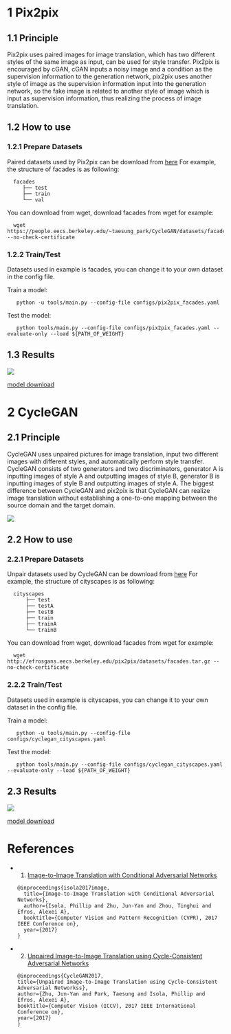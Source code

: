 # 1 Pix2pix

## 1.1 Principle

  Pix2pix uses paired images for image translation, which has two different styles of the same image as input, can be used for style transfer. Pix2pix is encouraged by cGAN, cGAN inputs a noisy image and a condition as the supervision information to the generation network, pix2pix uses another style of image as the supervision information input into the generation network, so the fake image is related to another style of image which is input as supervision information, thus realizing the process of image translation.

## 1.2 How to use  

### 1.2.1 Prepare Datasets

  Paired datasets used by Pix2pix can be download from [here](http://efrosgans.eecs.berkeley.edu/pix2pix/datasets/)
  For example, the structure of facades is as following:
  ```
    facades
       ├── test
       ├── train
       └── val
  ```
  You can download from wget, download facades from wget for example:
  ```
    wget https://people.eecs.berkeley.edu/~taesung_park/CycleGAN/datasets/facades.zip --no-check-certificate
  ```

### 1.2.2 Train/Test

  Datasets used in example is facades, you can change it to your own dataset in the config file.

  Train a model:
  ```
     python -u tools/main.py --config-file configs/pix2pix_facades.yaml
  ```

  Test the model:
  ```
     python tools/main.py --config-file configs/pix2pix_facades.yaml --evaluate-only --load ${PATH_OF_WEIGHT}
  ```

## 1.3 Results

![](../imgs/horse2zebra.png)

[model download](TODO)



# 2 CycleGAN

## 2.1 Principle

   CycleGAN uses unpaired pictures for image translation, input two different images with different styles, and automatically perform style transfer. CycleGAN consists of two generators and two discriminators, generator A is inputting images of style A and outputting images of style B, generator B is inputting images of style B and outputting images of style A. The biggest difference between CycleGAN and pix2pix is that CycleGAN can realize image translation without establishing a one-to-one mapping between the source domain and the target domain.

![](../imgs/cyclegan.png)

## 2.2 How to use

### 2.2.1 Prepare Datasets

  Unpair datasets used by CycleGAN can be download from [here](https://people.eecs.berkeley.edu/~taesung_park/CycleGAN/datasets/)
  For example, the structure of cityscapes is as following:
  ```
    cityscapes
        ├── test
        ├── testA
        ├── testB
        ├── train
        ├── trainA
        └── trainB
  ```
  You can download from wget, download facades from wget for example:
  ```
    wget http://efrosgans.eecs.berkeley.edu/pix2pix/datasets/facades.tar.gz --no-check-certificate
  ```

### 2.2.2 Train/Test

  Datasets used in example is cityscapes, you can change it to your own dataset in the config file.

  Train a model:
  ```
     python -u tools/main.py --config-file configs/cyclegan_cityscapes.yaml
  ```

  Test the model:
  ```
     python tools/main.py --config-file configs/cyclegan_cityscapes.yaml --evaluate-only --load ${PATH_OF_WEIGHT}
  ```

## 2.3 Results

![](../imgs/A2B.png)

[model download](TODO)


# References

- 1. [Image-to-Image Translation with Conditional Adversarial Networks](https://arxiv.org/abs/1611.07004)

  ```
  @inproceedings{isola2017image,
    title={Image-to-Image Translation with Conditional Adversarial Networks},
    author={Isola, Phillip and Zhu, Jun-Yan and Zhou, Tinghui and Efros, Alexei A},
    booktitle={Computer Vision and Pattern Recognition (CVPR), 2017 IEEE Conference on},
    year={2017}
  }
  ```

- 2. [Unpaired Image-to-Image Translation using Cycle-Consistent Adversarial Networks](https://arxiv.org/abs/1703.10593)

  ```
  @inproceedings{CycleGAN2017,
  title={Unpaired Image-to-Image Translation using Cycle-Consistent Adversarial Networkss},
  author={Zhu, Jun-Yan and Park, Taesung and Isola, Phillip and Efros, Alexei A},
  booktitle={Computer Vision (ICCV), 2017 IEEE International Conference on},
  year={2017}
  }
  ```
